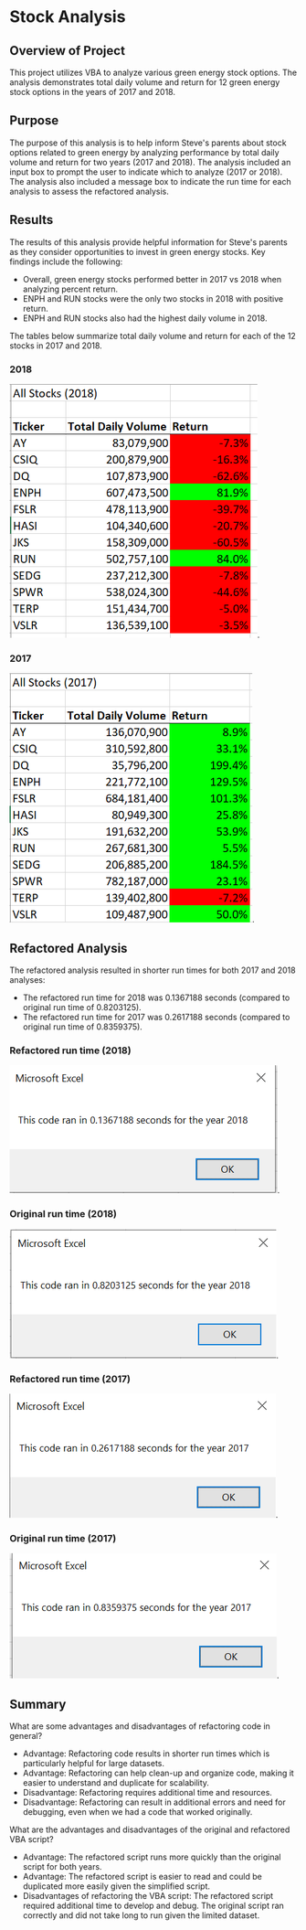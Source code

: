 # Stock Analysis

## Overview of Project
This project utilizes VBA to analyze various green energy stock options. The analysis demonstrates total daily volume and return for 12 green energy stock options in the years of 2017 and 2018.  

## Purpose
The purpose of this analysis is to help inform Steve's parents about stock options related to green energy by analyzing performance by total daily volume and return for two years (2017 and 2018). The analysis included an input box to prompt the user to indicate which to analyze (2017 or 2018). The analysis also included a message box to indicate the run time for each analysis to assess the refactored analysis.

## Results
The results of this analysis provide helpful information for Steve's parents as they consider opportunities to invest in green energy stocks. Key findings include the following: 
- Overall, green energy stocks performed better in 2017 vs 2018 when analyzing percent return.
- ENPH and RUN stocks were the only two stocks in 2018 with positive return.
- ENPH and RUN stocks also had the highest daily volume in 2018.

The tables below summarize total daily volume and return for each of the 12 stocks in 2017 and 2018.

### 2018
![](/Resources/VBA_Challenge_2018_Output.png).

### 2017
![](/Resources/VBA_Challenge_2017_Output.png).

## Refactored Analysis
The refactored analysis resulted in shorter run times for both 2017 and 2018 analyses:
- The refactored run time for 2018 was 0.1367188 seconds (compared to original run time of 0.8203125).
- The refactored run time for 2017 was 0.2617188 seconds (compared to original run time of 0.8359375).

### Refactored run time (2018)
![](/Resources/VBA_Challenge_2018.png).

### Original run time (2018)
![](/Resources/VBA_Challenge_2018_Initial.png).

### Refactored run time (2017)
![](/Resources/VBA_Challenge_2017.png).

### Original run time (2017)
![](/Resources/VBA_Challenge_2017_Initial.png).

## Summary

What are some advantages and disadvantages of refactoring code in general?
- Advantage: Refactoring code results in shorter run times which is particularly helpful for large datasets.
- Advantage: Refactoring can help clean-up and organize code, making it easier to understand and duplicate for scalability.
- Disadvantage: Refactoring requires additional time and resources. 
- Disadvantage: Refactoring can result in additional errors and need for debugging, even when we had a code that worked originally.


What are the advantages and disadvantages of the original and refactored VBA script?
- Advantage: The refactored script runs more quickly than the original script for both years.
- Advantage: The refactored script is easier to read and could be duplicated more easily given the simplified script.
- Disadvantages of refactoring the VBA script: The refactored script required additional time to develop and debug. The original script ran correctly and did not take long to run given the limited dataset. 
